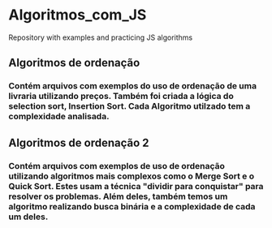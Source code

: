 # Algoritmos_com_JS
Repository with examples and practicing JS algorithms 

## Algoritmos de ordenação

### Contém arquivos com exemplos do uso de ordenação de uma livraria utilizando preços. Também foi criada a lógica do selection sort, Insertion Sort. Cada Algoritmo utilzado tem a complexidade analisada.

## Algoritmos de ordenação 2

### Contém arquivos com exemplos de uso de ordenação utilizando algoritmos mais complexos como o Merge Sort e o Quick Sort. Estes usam a técnica "dividir para conquistar" para resolver os problemas. Além deles, também temos um algoritmo realizando busca binária e a complexidade de cada um deles.
